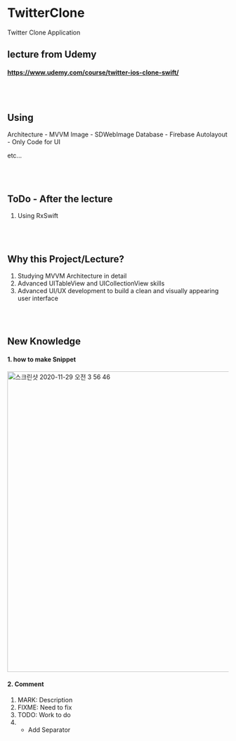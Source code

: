 # TwitterClone

Twitter Clone Application

## lecture from Udemy
#### https://www.udemy.com/course/twitter-ios-clone-swift/

<br><br/>
## Using
Architecture - MVVM
Image - SDWebImage
Database - Firebase
Autolayout - Only Code for UI

etc...

<br><br/>
## ToDo - After the lecture
1. Using RxSwift

<br><br/>
## Why this Project/Lecture?
1. Studying MVVM Architecture in detail
2. Advanced UITableView and UICollectionView skills
3. Advanced UI/UX development to build a clean and visually appearing user interface

<br><br/>
## New Knowledge
#### 1. how to make Snippet
<img width="684" alt="스크린샷 2020-11-29 오전 3 56 46" src="https://user-images.githubusercontent.com/27776755/100523853-f231d500-31f6-11eb-82b2-06b53eab41f5.png">

#### 2. Comment
1. MARK: Description
2. FIXME: Need to fix
3. TODO: Work to do
4. - Add Separator
